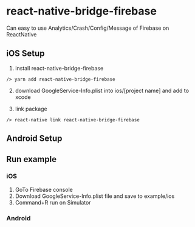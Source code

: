 # react-native-bridge-firebase

Can easy to use Analytics/Crash/Config/Message of Firebase on ReactNative

## iOS Setup

1. install react-native-bridge-firebase

`/> yarn add react-native-bridge-firebase`

2. download GoogleService-Info.plist into ios/[project name] and add to xcode

3. link package

`/> react-native link react-native-bridge-firebase`

## Android Setup


## Run example


### iOS

1. GoTo Firebase console
2. Download GoogleService-Info.plist file and save to example/ios
3. Command+R run on Simulator

### Android

